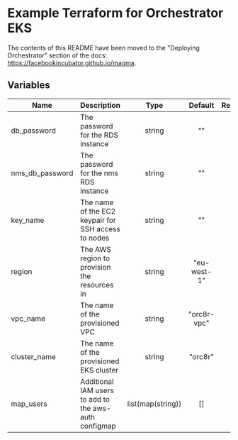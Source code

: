 # Example Terraform for Orchestrator EKS

The contents of this README have been moved to the "Deploying Orchestrator"
section of the docs: https://facebookincubator.github.io/magma.

## Variables

| Name | Description | Type | Default | Required |
|------|-------------|:----:|:-----:|:-----:|
| db_password | The password for the RDS instance | string | "" | **yes** |
| nms_db_password | The password for the nms RDS instance | string | "" | **yes** |
| key_name | The name of the EC2 keypair for SSH access to nodes | string | "" | **yes** |
| region | The AWS region to provision the resources in | string | "eu-west-1" | no |
| vpc_name | The name of the provisioned VPC | string | "orc8r-vpc" | no |
| cluster_name | The name of the provisioned EKS cluster | string | "orc8r" | no |
| map_users | Additional IAM users to add to the aws-auth configmap | list(map(string)) | [] | no 
